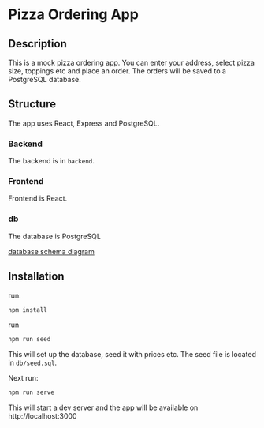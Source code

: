 # Pizza Ordering App

## Description

This is a mock pizza ordering app. You can enter your address, select pizza size, toppings etc and place an order. The orders will be saved to a PostgreSQL database.

## Structure

The app uses React, Express and PostgreSQL.

### Backend

The backend is in `backend`. 

### Frontend

Frontend is React.

### db

The database is PostgreSQL

[database schema diagram](https://dbdiagram.io/d/62e2a215f31da965e834357f)

## Installation

run:

```bash
npm install
```

run

```bash
npm run seed
```

This will set up the database, seed it with prices etc. The seed file is located in `db/seed.sql`.

Next run:

```bash
npm run serve
```

This will start a dev server and the app will be available on http://localhost:3000